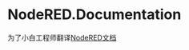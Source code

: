 # NodeRED.Documentation

为了小白工程师翻译[NodeRED文档](https://github.com/bluefalconjun/NodeRED.Documentation/blob/master/documentation.overview.md)
